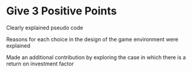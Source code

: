 # Give 3 Positive Points

Clearly explained pseudo code

Reasons for each choice in the design of the game environment were explained

Made an additional contribution by exploring the case in which there is a return on investment factor

